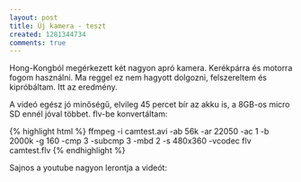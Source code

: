 ```yaml
---
layout: post
title: Új kamera - teszt
created: 1281344734
comments: true
---
```

Hong-Kongból megérkezett két nagyon apró kamera. Kerékpárra és motorra fogom használni. Ma reggel ez nem hagyott dolgozni, felszereltem és kipróbáltam. Itt az eredmény.

A videó egész jó minőségű, elvileg 45 percet bír az akku is, a 8GB-os micro SD ennél jóval többet. flv-be konvertáltam:

{% highlight html %}
ffmpeg -i camtest.avi -ab 56k -ar 22050 -ac 1 -b 2000k -g 160 -cmp 3 -subcmp 3 -mbd 2 -s 480x360 -vcodec flv camtest.flv
{% endhighlight %}

Sajnos a youtube nagyon lerontja a videót:
<object width="480" height="385"><param name="movie" value="http://www.youtube.com/v/LlU5Vad544c&amp;hl=hu_HU&amp;fs=1"></param><param name="allowFullScreen" value="true"></param><param name="allowscriptaccess" value="always"></param><embed src="http://www.youtube.com/v/LlU5Vad544c&amp;hl=hu_HU&amp;fs=1" type="application/x-shockwave-flash" allowscriptaccess="always" allowfullscreen="true" width="480" height="385"></embed></object>

